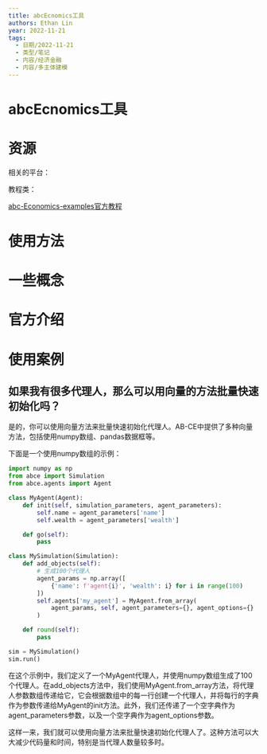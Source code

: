 ```yaml
---
title: abcEcnomics工具
authors: Ethan Lin
year: 2022-11-21 
tags:
  - 日期/2022-11-21 
  - 类型/笔记 
  - 内容/经济金融 
  - 内容/多主体建模 
---
```



# abcEcnomics工具







# 资源

相关的平台：

教程类：

[abc-Economics-examples官方教程](https://github.com/AB-CE/examples.git)



# 使用方法


# 一些概念

# 官方介绍





# 使用案例



## 如果我有很多代理人，那么可以用向量的方法批量快速初始化吗？



是的，你可以使用向量方法来批量快速初始化代理人。AB-CE中提供了多种向量方法，包括使用numpy数组、pandas数据框等。

下面是一个使用numpy数组的示例：

```python
import numpy as np
from abce import Simulation
from abce.agents import Agent

class MyAgent(Agent):
    def init(self, simulation_parameters, agent_parameters):
        self.name = agent_parameters['name']
        self.wealth = agent_parameters['wealth']

    def go(self):
        pass

class MySimulation(Simulation):
    def add_objects(self):
        # 生成100个代理人
        agent_params = np.array([
            {'name': f'agent{i}', 'wealth': i} for i in range(100)
        ])
        self.agents['my_agent'] = MyAgent.from_array(
            agent_params, self, agent_parameters={}, agent_options={}
        )

    def round(self):
        pass

sim = MySimulation()
sim.run()

```

在这个示例中，我们定义了一个MyAgent代理人，并使用numpy数组生成了100个代理人。在add_objects方法中，我们使用MyAgent.from_array方法，将代理人参数数组传递给它，它会根据数组中的每一行创建一个代理人，并将每行的字典作为参数传递给MyAgent的init方法。此外，我们还传递了一个空字典作为agent_parameters参数，以及一个空字典作为agent_options参数。

这样一来，我们就可以使用向量方法来批量快速初始化代理人了。这种方法可以大大减少代码量和时间，特别是当代理人数量较多时。




